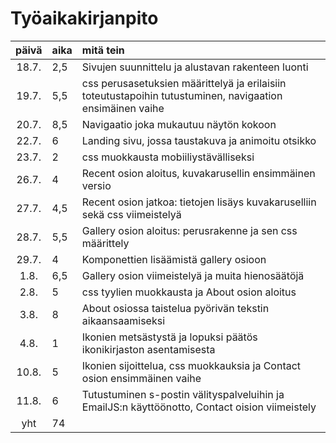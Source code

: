 # Työaikakirjanpito

| päivä | aika | mitä tein  |
| :----:|:-----| :-----|
| 18.7. | 2,5    | Sivujen suunnittelu ja alustavan rakenteen luonti |
| 19.7. | 5,5    | css perusasetuksien määrittelyä ja erilaisiin toteutustapoihin tutustuminen, navigaation ensimäinen vaihe |
| 20.7. | 8,5    | Navigaatio joka mukautuu näytön kokoon |
| 22.7. | 6    | Landing sivu, jossa taustakuva ja animoitu otsikko |
| 23.7. | 2    | css muokkausta mobiiliystävälliseksi |
| 26.7. | 4    | Recent osion aloitus, kuvakarusellin ensimmäinen versio |
| 27.7. | 4,5    | Recent osion jatkoa: tietojen lisäys kuvakaruselliin sekä css viimeistelyä |
| 28.7. | 5,5    | Gallery osion aloitus: perusrakenne ja sen css määrittely |
| 29.7. | 4    | Komponettien lisäämistä gallery osioon |
| 1.8. | 6,5    | Gallery osion viimeistelyä ja muita hienosäätöjä |
| 2.8. | 5    | css tyylien muokkausta ja About osion aloitus |
| 3.8. | 8    | About osiossa taistelua pyörivän tekstin aikaansaamiseksi |
| 4.8. | 1    | Ikonien metsästystä ja lopuksi päätös ikonikirjaston asentamisesta |
| 10.8. | 5    | Ikonien sijoittelua, css muokkauksia ja Contact osion ensimmäinen vaihe |
| 11.8. | 6    | Tutustuminen s-postin välityspalveluihin ja EmailJS:n käyttöönotto, Contact oision viimeistely |
| yht   | 74 | | 